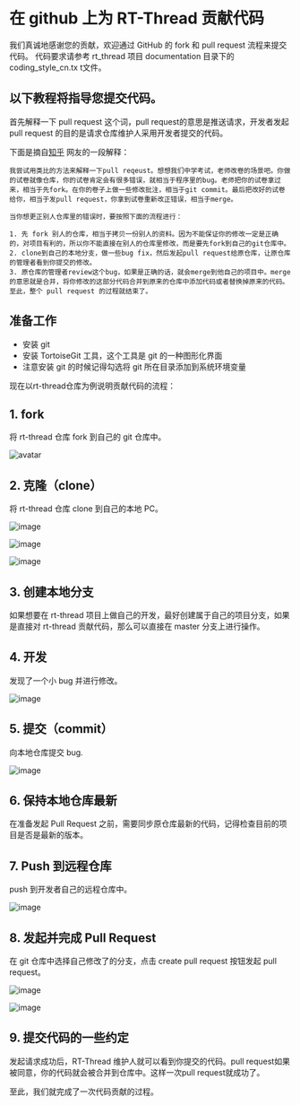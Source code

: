 # 在 github 上为 RT-Thread 贡献代码

我们真诚地感谢您的贡献，欢迎通过 GitHub 的 fork 和 pull request 流程来提交代码。
代码要求请参考 rt_thread 项目 documentation 目录下的 coding_style_cn.tx t文件。

## 以下教程将指导您提交代码。
首先解释一下 pull request 这个词，pull request的意思是推送请求，开发者发起 pull request 的目的是请求仓库维护人采用开发者提交的代码。

下面是摘自[知乎](https://www.zhihu.com/question/21682976) 网友的一段解释：

    我尝试用类比的方法来解释一下pull reqeust。想想我们中学考试，老师改卷的场景吧。你做的试卷就像仓库，你的试卷肯定会有很多错误，就相当于程序里的bug。老师把你的试卷拿过来，相当于先fork。在你的卷子上做一些修改批注，相当于git commit。最后把改好的试卷给你，相当于发pull request，你拿到试卷重新改正错误，相当于merge。

    当你想更正别人仓库里的错误时，要按照下面的流程进行：

    1. 先 fork 别人的仓库，相当于拷贝一份别人的资料。因为不能保证你的修改一定是正确的，对项目有利的，所以你不能直接在别人的仓库里修改，而是要先fork到自己的git仓库中。
    2. clone到自己的本地分支，做一些bug fix，然后发起pull request给原仓库，让原仓库的管理者看到你提交的修改。 
    3. 原仓库的管理者review这个bug，如果是正确的话，就会merge到他自己的项目中。merge的意思就是合并，将你修改的这部分代码合并到原来的仓库中添加代码或者替换掉原来的代码。至此，整个 pull request 的过程就结束了。

## 准备工作

* 安装 git
* 安装 TortoiseGit 工具，这个工具是 git 的一种图形化界面
* 注意安装 git 的时候记得勾选将 git 所在目录添加到系统环境变量

现在以rt-thread仓库为例说明贡献代码的流程：

##  1. fork
将 rt-thread 仓库 fork 到自己的 git 仓库中。

![avatar](../../figures/fork.png)

##  2. 克隆（clone）
将 rt-thread 仓库 clone 到自己的本地 PC。

![image](../../figures/cloneformgit.png)

![image](../../figures/cloneformgit2.png)

![image](../../figures/cloneformgit3.png)

##  3. 创建本地分支

如果想要在 rt-thread 项目上做自己的开发，最好创建属于自己的项目分支，如果是直接对 rt-thread 贡献代码，那么可以直接在 master 分支上进行操作。

##  4. 开发
发现了一个小 bug 并进行修改。

![image](../../figures/bug1.png)

##  5. 提交（commit）
向本地仓库提交 bug.

![image](../../figures/bug2.png)

##  6. 保持本地仓库最新
在准备发起 Pull Request 之前，需要同步原仓库最新的代码，记得检查目前的项目是否是最新的版本。
##  7. Push 到远程仓库

push 到开发者自己的远程仓库中。

![image](../../figures/push.png)

##  8. 发起并完成 Pull Request
在 git 仓库中选择自己修改了的分支，点击 create pull request 按钮发起 pull request。

![image](../../figures/pullrequest.png)

![image](../../figures/create_pull_request.png)

##  9. 提交代码的一些约定
发起请求成功后，RT-Thread 维护人就可以看到你提交的代码。pull request如果被同意，你的代码就会被合并到仓库中。这样一次pull request就成功了。

至此，我们就完成了一次代码贡献的过程。
